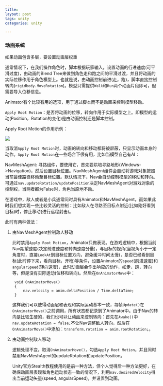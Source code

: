 ```yaml
---
title:
layout: post
tags: unity
categories: unity

---
```


### 动画系统

如果动画包含多层，要设置动画层权重

通常情况下，在我们操作角色时，脚本根据玩家输入，设置动画的行进速度(可平滑过度)，由动画的Blend Tree来做到角色走和跑之间的平滑过渡，并且将动画的实际位移作用于角色模型上。也就是说，由动画控制前进(走，跑)，脚本直接控制转向(`rigidbody.MoveRotation`)。模型只需提供`Walk`和`Run`两个动画片段即可，但需要导入位移信息。

Animator有个比较有用的选项，用于通过脚本而不是动画来控制模型移动。

`Apply Root Motion`：是否将动画的位移，转向作用于实际模型之上。即模型的运动(Position，Rotation的变化)是由动画控制还是脚本控制。

Apply Root Motion的作用示例：

![](asset/image/unity/apply_root_motion_demo.gif)

当取消`Apply Root Motion`时，动画的转向和移动都将被屏蔽，只显示动画本身的动作。`Apply Root Motion`在一些场合下很有用，比如当模型自己有AI：

NavMeshAgent: 寻路组件，要使用它，首先要烘培寻路地形(Windows->Navigation)，然后设置目标位置。NavMeshAgent组件会自动将游戏对象按照当前最佳路径移动至目标位置。默认情况下，Nav会自动控制模型的移动和转向。可通过`nav.updateRotation/updatePosition`决定NavMeshAgent对游戏对象的控制权，当两者都为False时，角色当原地不动。

在游戏中，敌人或者是小兵通常同时具有Animator和NavMeshAgent，而如果此时我们想实现一些比较灵活的控制：比如敌人在寻路至目标点附近(比如刚好看到目标)时，停止移动(进行远程射击)。

此时有两种做法：

1. 由NavMeshAgent控制敌人移动

	此时禁用`Apply Root Motion`，Animator只做表现。在游戏逻辑中，根据当前Nav期望速度(决定前进速度和转向速度分量)，与目标的视角(当视角小于一定角度时，直接`LookAt`到目标位置方向，避免缓冲时间太慢)，是否已经看到目标(此时停下来，看向目标，开枪)等条件，设置Animator的`speed`(前进速度)和`angularSpeed`(转向速度)，此时动画层会作出响应的动作，如走，跑，转向等，但是没有实际运动(位移和转向)。然后在`OnAnimatorMove`中：
	
		void OnAnimatorMove()
	    {
	        nav.velocity = anim.deltaPosition / Time.deltaTime;
	    }
	    
	这样我们可以使得动画层和表现和实际运动基本一致，每帧`Update()`在`OnAnimatorMove()`之前调用，所有状态都记录到了Animator中。由于Nav的转向是比较生硬的，我们也可以让动画来控制转向：首先在`Awake()`中`nav.updateRotation = false;`不让Nav调整敌人转向，然后在`OnAnimatorMove()`中添加：`transform.rotation = anim.rootRotation;`。

2. 由动画控制敌人移动

	逻辑处理不变，取消`OnAmimatorMove()`，勾选`Apply Root Motion`，并且同时禁用NavMeshAgent的updateRotation和updatePosition。
	
	Unity官方Stealth教程使用的是前一种方法，但个人觉得后一种方法更好，在确保动画层表现和角色运动状态一致的情况下，利用`nav.desiredVelocity`得出当前运动矢量(speed, angularSpeed)，并设置到动画。
